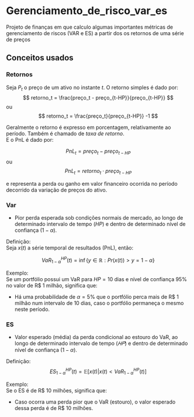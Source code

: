 # Gerenciamento_de_risco_var_es

Projeto de finanças em que calculo algumas importantes métricas de gerenciamento de riscos (VAR e ES) a partir dos os retornos de uma série de preços

## Conceitos usados

### Retornos

Seja $P_t$ o preço de um ativo no instante $t$.
O retorno simples é dado por:
$$ retorno_t = \frac{preço_t - preço_{t-HP}}{preço_{t-HP}} $$
ou
$$ retorno_t = \frac{preço_t}{preço_{t-HP}} -1 $$

Geralmente o retorno é expresso em porcentagem, relativamente ao período. Também é chamado de *taxa de retorno*.   
E o PnL é dado por:

$$ PnL_t = preço_t - preço_{t-HP} $$
ou
$$ PnL_t = retorno_t \cdot preço_{t-HP} $$

e representa a perda ou ganho em valor financeiro ocorrida no período decorrido da variação de preços do ativo.

### Var

- Pior perda esperada sob condições normais de mercado, ao longo de determinado intervalo de tempo ($HP$) e dentro de determinado nível de confiança ($1−\alpha$).

Definição:   
Seja $x(t)$ a série temporal de resultados (PnL), então:

$$ VaR_{1-\alpha}^{HP}(t) = \inf \{y \in \mathbb{R}: Pr(x(t)) > y = 1 - \alpha \} $$

Exemplo:   
Se um portfólio possui um VaR para $HP=10$ dias e nível de confiança 95\% no valor de R\$ 1 milhão, significa que:
- Há uma probabilidade de $\alpha = 5\%$ que o portfólio perca mais de R$ 1 milhão num intervalo de 10 dias, caso o portfólio permaneça o mesmo neste período. 

### ES

- Valor esperado (média) da perda condicional ao estouro do VaR, ao longo de determinado intervalo de tempo ($𝐻𝑃$) e dentro de determinado nível de confiança ($1−\alpha$).

Definição:
$$ ES_{1-\alpha}^{HP}(t) = \mathbb{E}[x(t) | x(t) < VaR_{1-\alpha}^{HP}(t)] $$

Exemplo:   
Se o ES é de R\$ 10 milhões, significa que:
- Caso ocorra uma perda pior que o VaR (estouro), o valor esperado dessa perda é de R\$ 10 milhões.
